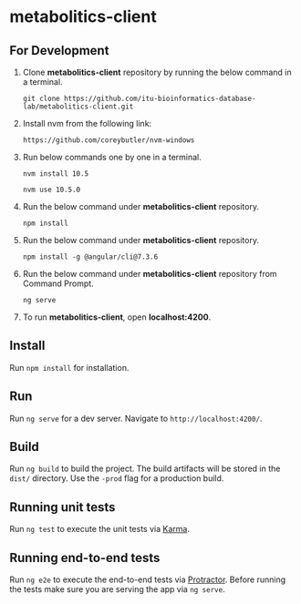 # metabolitics-client

## For Development

1. Clone **metabolitics-client** repository by running the below command in a terminal.

    `git clone https://github.com/itu-bioinformatics-database-lab/metabolitics-client.git`

2. Install nvm from the following link:

    `https://github.com/coreybutler/nvm-windows`

3. Run below commands one by one in a terminal.

    `nvm install 10.5`

    `nvm use 10.5.0`

4. Run the below command under **metabolitics-client** repository.

    `npm install`

5. Run the below command under **metabolitics-client** repository.

    `npm install -g @angular/cli@7.3.6`

6. Run the below command under **metabolitics-client** repository from Command Prompt.

    `ng serve`

7. To run **metabolitics-client**, open **localhost:4200**.

## Install
Run `npm install` for installation.

## Run
Run `ng serve` for a dev server. Navigate to `http://localhost:4200/`.

## Build

Run `ng build` to build the project. The build artifacts will be stored in the `dist/` directory. Use the `-prod` flag for a production build.

## Running unit tests

Run `ng test` to execute the unit tests via [Karma](https://karma-runner.github.io).

## Running end-to-end tests

Run `ng e2e` to execute the end-to-end tests via [Protractor](http://www.protractortest.org/).
Before running the tests make sure you are serving the app via `ng serve`.
